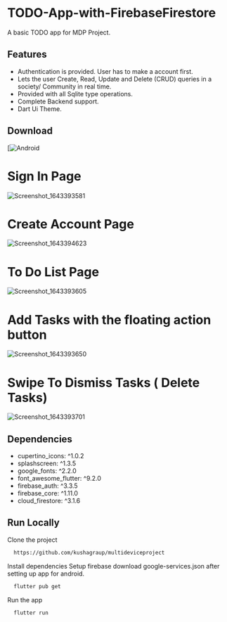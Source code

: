 # TODO-App-with-FirebaseFirestore
A basic TODO app for MDP Project.


## Features

- Authentication is provided. User has to make a account first.
- Lets the user Create, Read, Update and Delete (CRUD) queries in a society/ Community in real time.
- Provided with all Sqlite type operations.
- Complete Backend support.
- Dart Ui Theme.


## Download
[![Android]()

 
# Sign In Page

![Screenshot_1643393581](https://github.com/kushagraup/multideviceproject/blob/main/images/1.jpeg)


# Create Account Page

![Screenshot_1643394623](https://github.com/kushagraup/multideviceproject/blob/main/images/4.jpeg)

# To Do List Page 
![Screenshot_1643393605](https://github.com/kushagraup/multideviceproject/blob/main/images/5.jpeg)

# Add Tasks with the floating action button
![Screenshot_1643393650](https://github.com/kushagraup/multideviceproject/blob/main/images/2.jpeg)

# Swipe To Dismiss Tasks ( Delete Tasks)
![Screenshot_1643393701](https://github.com/kushagraup/multideviceproject/blob/main/images/3.jpeg)


## Dependencies 
- cupertino_icons: ^1.0.2
- splashscreen: ^1.3.5
- google_fonts: ^2.2.0
- font_awesome_flutter: ^9.2.0
- firebase_auth: ^3.3.5
- firebase_core: ^1.11.0
- cloud_firestore: ^3.1.6


## Run Locally

Clone the project

```bash
  https://github.com/kushagraup/multideviceproject
```

Install dependencies
Setup firebase download google-services.json after setting up app for android.

```bash
  flutter pub get
```

Run the app

```bash
  flutter run
